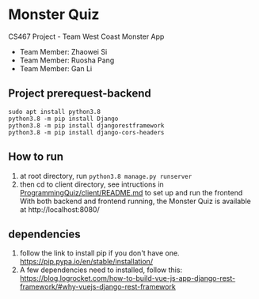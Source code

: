 # Monster Quiz
CS467 Project - Team West Coast Monster App
  * Team Member: Zhaowei Si
  * Team Member: Ruosha Pang
  * Team Member: Gan Li

## Project prerequest-backend
```
sudo apt install python3.8
python3.8 -m pip install Django
python3.8 -m pip install djangorestframework
python3.8 -m pip install django-cors-headers
```

## How to run
1. at root directory, run `python3.8 manage.py runserver`
2. then cd to client directory, see intructions in [ProgrammingQuiz/client/README.md](./client/README.md) to set up and run the frontend <br/>
With both backend and frontend running, the Monster Quiz is available at http://localhost:8080/

## dependencies
1. follow the link to install pip if you don't have one. https://pip.pypa.io/en/stable/installation/ <br/>
2. A few dependencies need to installed, follow this:
https://blog.logrocket.com/how-to-build-vue-js-app-django-rest-framework/#why-vuejs-django-rest-framework 
